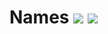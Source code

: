 # Names <a href="https://codeclimate.com/github/vanhanenjjv/names/maintainability"><img src="https://api.codeclimate.com/v1/badges/774dcf220797b247d56d/maintainability" /></a> <img src="https://hit-counter.vanhanen.workers.dev?tag=github|vanhanenjjv|names" />
